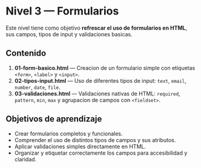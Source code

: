 # Nivel 3 — Formularios

Este nivel tiene como objetivo **refrescar el uso de formularios en HTML**, sus campos, tipos de input y validaciones basicas.

## Contenido
1. **01-form-basico.html** — Creacion de un formulario simple con etiquetas `<form>`, `<label>` y `<input>`.
2. **02-tipos-input.html** — Uso de diferentes tipos de input: `text`, `email`, `number`, `date`, `file`.
3. **03-validaciones.html** — Validaciones nativas de HTML: `required`, `pattern`, `min`, `max` y agrupacion de campos con `<fieldset>`.

## Objetivos de aprendizaje
- Crear formularios completos y funcionales.  
- Comprender el uso de distintos tipos de campos y sus atributos.  
- Aplicar validaciones simples directamente en HTML.  
- Organizar y etiquetar correctamente los campos para accesibilidad y claridad.

